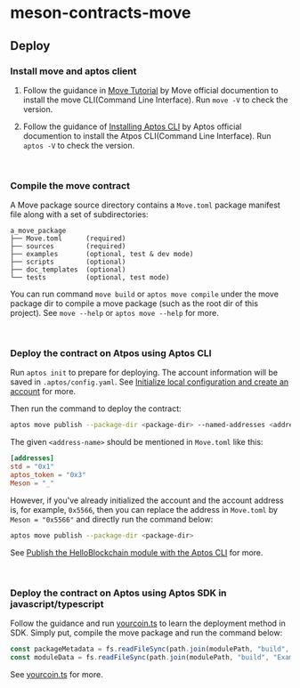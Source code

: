 # meson-contracts-move

## Deploy

### Install move and aptos client

1. Follow the guidance in [Move Tutorial](https://github.com/move-language/move/tree/main/language/documentation/tutorial#step-0-installation) by Move official documention to install the move CLI(Command Line Interface). Run ```move -V``` to check the version.

2. Follow the guidance of [Installing Aptos CLI](https://aptos.dev/cli-tools/aptos-cli-tool/install-aptos-cli) by Aptos official documention to install the Atpos CLI(Command Line Interface). Run ```aptos -V``` to check the version.

<br/>

### Compile the move contract

A Move package source directory contains a ```Move.toml``` package manifest file along with a set of subdirectories:

```
a_move_package
├── Move.toml      (required)
├── sources        (required)
├── examples       (optional, test & dev mode)
├── scripts        (optional)
├── doc_templates  (optional)
└── tests          (optional, test mode)
```

You can run command ```move build``` or ```aptos move compile``` under the move package dir to compile a move package (such as the root dir of this project). See ```move --help``` or ```aptos move --help``` for more.

<br/>

### Deploy the contract on Atpos using Aptos CLI

Run ```aptos init``` to prepare for deploying. The account information will be saved in ```.aptos/config.yaml```. See [Initialize local configuration and create an account](https://aptos.dev/cli-tools/aptos-cli-tool/use-aptos-cli/#initialize-local-configuration-and-create-an-account) for more.

Then run the command to deploy the contract:

```bash
aptos move publish --package-dir <package-dir> --named-addresses <address-name>=<address> --private-key <private-key>
``` 

The given ```<address-name>``` should be mentioned in ```Move.toml``` like this:

```toml
[addresses]
std = "0x1"
aptos_token = "0x3"
Meson = "_"
``` 

However, if you've already initialized the account and the account address is, for example, ```0x5566```, then you can replace the address in ```Move.toml``` by ```Meson = "0x5566"``` and directly run the command below:

```bash
aptos move publish --package-dir <package-dir>
```

See [Publish the HelloBlockchain module with the Aptos CLI](https://aptos.dev/tutorials/your-first-dapp/#publish-the-helloblockchain-module-with-the-aptos-cli) for more.

<br/>

### Deploy the contract on Aptos using Aptos SDK in javascript/typescript

Follow the guidance and run [yourcoin.ts](https://github.com/aptos-labs/aptos-core/blob/main/ecosystem/typescript/sdk/examples/typescript/your_coin.ts) to learn the deployment method in SDK. Simply put, compile the move package and run the command below:

```typescript
const packageMetadata = fs.readFileSync(path.join(modulePath, "build", "Examples", "package-metadata.bcs"));
const moduleData = fs.readFileSync(path.join(modulePath, "build", "Examples", "bytecode_modules", `${moduleName}.mv`));
```

See [yourcoin.ts](https://github.com/aptos-labs/aptos-core/blob/main/ecosystem/typescript/sdk/examples/typescript/your_coin.ts#L97) for more.
